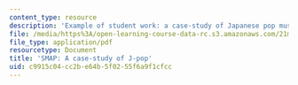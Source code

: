 ```yaml
---
content_type: resource
description: 'Example of student work: a case-study of Japanese pop music.'
file: /media/https%3A/open-learning-course-data-rc.s3.amazonaws.com/21m-294-popular-musics-of-the-world-spring-2005/c9915c04cc2be64b5f0255f6a9f1cfcc_jpop.pdf
file_type: application/pdf
resourcetype: Document
title: 'SMAP: A case-study of J-pop'
uid: c9915c04-cc2b-e64b-5f02-55f6a9f1cfcc
---
```

